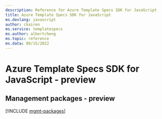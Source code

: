 ```yaml
---
description: Reference for Azure Template Specs SDK for JavaScript
title: Azure Template Specs SDK for JavaScript
ms.devlang: javascript
author: ckairen
ms.service: templatespecs
ms.author: albertcheng
ms.topic: reference
ms.data: 09/15/2022
---
```

# Azure Template Specs SDK for JavaScript - preview

## Management packages - preview
[!INCLUDE [mgmt-packages](template-specs-mgmt-index.md)]